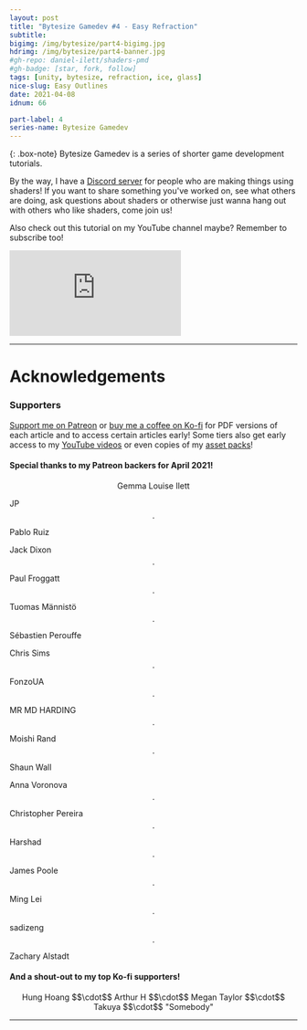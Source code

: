 ```yaml
---
layout: post
title: "Bytesize Gamedev #4 - Easy Refraction"
subtitle: 
bigimg: /img/bytesize/part4-bigimg.jpg
hdrimg: /img/bytesize/part4-banner.jpg
#gh-repo: daniel-ilett/shaders-pmd
#gh-badge: [star, fork, follow]
tags: [unity, bytesize, refraction, ice, glass]
nice-slug: Easy Outlines
date: 2021-04-08
idnum: 66

part-label: 4
series-name: Bytesize Gamedev
---
```


{: .box-note}
Bytesize Gamedev is a series of shorter game development tutorials.

By the way, I have a [Discord server](https://discord.gg/tPQEUwPpb3) for people who are making things using shaders! If you want to share something you've worked on, see what others are doing, ask questions about shaders or otherwise just wanna hang out with others who like shaders, come join us!

Also check out this tutorial on my YouTube channel maybe? Remember to subscribe too!

<div class="video-embed">
<iframe src="https://www.youtube.com/embed/p4QJO6ZqMwk" frameborder="0" allow="accelerometer; autoplay; encrypted-media; gyroscope; picture-in-picture" allowfullscreen class="center-image lazyload"></iframe>
</div>

<script async src="https://pagead2.googlesyndication.com/pagead/js/adsbygoogle.js"></script>
<ins class="adsbygoogle"
     style="display:block; text-align:center;"
     data-ad-layout="in-article"
     data-ad-format="fluid"
     data-ad-client="ca-pub-5101496396569275"
     data-ad-slot="3740606711"></ins>
<script>
     (adsbygoogle = window.adsbygoogle || []).push({});
</script>

<hr/>



# Acknowledgements

### Supporters

[Support me on Patreon](https://www.patreon.com/danielilett) or [buy me a coffee on Ko-fi](https://ko-fi.com/danielilett) for PDF versions of each article and to access certain articles early! Some tiers also get early access to my [YouTube videos](https://www.youtube.com/channel/UClgoE54W_4rX7jzZGiCmrXw) or even copies of my [asset packs](https://itch.io/c/798909/my-asset-packs)!

#### Special thanks to my Patreon backers for April 2021!

<p style="text-align: center;">
Gemma Louise Ilett<br/>

JP $$\cdot$$ Pablo Ruiz<br/>

Jack Dixon $$\cdot$$ Paul Froggatt $$\cdot$$ Tuomas Männistö $$\cdot$$ Sébastien Perouffe<br/>

Chris Sims $$\cdot$$ FonzoUA $$\cdot$$ MR MD HARDING $$\cdot$$ Moishi Rand $$\cdot$$ Shaun Wall<br/>

Anna Voronova $$\cdot$$ Christopher Pereira $$\cdot$$ Harshad $$\cdot$$ James Poole $$\cdot$$ Ming Lei $$\cdot$$ sadizeng $$\cdot$$ Zachary Alstadt
</p>

#### And a shout-out to my top Ko-fi supporters!

<p style="text-align: center;">
Hung Hoang $$\cdot$$ Arthur H $$\cdot$$ Megan Taylor $$\cdot$$ Takuya $$\cdot$$ "Somebody"
</p>

<hr/>

